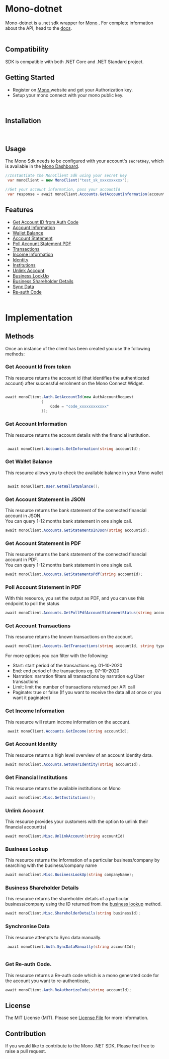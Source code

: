 # Mono-dotnet 

Mono-dotnet is a .net sdk wrapper for <a href="https://mono.co"> Mono </a>.
 For complete information about the API, head to the <a href="https://docs.mono.co/reference">docs</a>.
<br /><br />
## Compatibility 

SDK is compatible with both .NET Core and .NET Standard project.

## Getting Started

- Register on <a href="https://app.withmono.com/dashboard"> Mono </a>  website and get your Authorization key.
- Setup your mono connect with your mono public key.

<br/>

## Installation
 

<br />

 ## Usage
The Mono Sdk needs to be configured with your account's `secretKey`, which is
available in the [Mono Dashboard](https://app.withmono.com/apps).

```C#
//Instantiate the MonoClient Sdk using your secret key
 var monoClient = new MonoClient("test_sk_xxxxxxxxxx");

//Get your account information, pass your accountId
 var response = await monoClient.Accounts.GetAccountInformation(accountId: "848848je94943308899");

```


## Features
 
- [Get Account ID from Auth Code](#account_id)
- [Account Information](#info)
- [Wallet Balance](#wallet)
- [Account Statement](#statement)
- [Poll Account Statement PDF](#statement_pdf)
- [Transactions](#transactions) 
- [Income Information](#income)
- [Identity](#identity)
- [Institutions](#institutions)
- [Unlink Account](#unlink)
- [Business LookUp](#business_lookup)
- [Business Shareholder Details](#business_shareholder_details)
- [Sync Data](#sync)
- [Re-auth Code](#reauth)
<br /><br />

# Implementation

## Methods

Once an instance of the client has been created you use the following methods:


### <a name="account_id"></a>Get Account Id from token
This resource returns the account id (that identifies the authenticated account) after successful enrolment on the Mono Connect Widget.

```C#

await monoClient.Auth.GetAccountId(new AuthAccountRequest
                {
                    Code = "code_xxxxxxxxxxxx"
                });

```

### <a name="info"></a>Get Account Information
This resource returns the account details with the financial institution.

```C#

 await monoClient.Accounts.GetInformation(string accountId);

```

### <a name="wallet"></a>Get Wallet Balance
This resource allows you to check the available balance in your Mono wallet

```C#

 await monoClient.User.GetWalletBalance();

```

### <a name="statement"></a>Get Account Statement in JSON
This resource returns the bank statement of the connected financial account in JSON.  
You can query 1-12 months bank statement in one single call.
```C#
await monoClient.Accounts.GetStatementsInJson(string accountId); 

```

### Get Account Statement in PDF
This resource returns the bank statement of the connected financial account in PDF.  
You can query 1-12 months bank statement in one single call.
```C#
await monoClient.Accounts.GetStatementsPdf(string accountId); 

```

### <a name="statement_pdf"></a>Poll Account Statement in PDF
With this resource, you set the output as PDF, and you can use this endpoint to poll the status

```C#
await monoClient.Accounts.GetPollPdfAccountStatementStatus(string accountId, string jobId); 

```

### <a name="transactions"></a>Get Account Transactions
This resource returns the known transactions on the account.
```C#
await monoClient.Accounts.GetTransactions(string accountId, string type="credit"); 

```
For more options you can filter with the following:
- Start: start period of the transactions eg. 01-10-2020
- End: end period of the transactions eg. 07-10-2020
- Narration: narration filters all transactions by narration e.g Uber transactions
- Limit: limit the number of transactions returned per API call
- Paginate: true or false (If you want to receive the data all at once or you want it paginated)

### <a name="income"></a>Get Income Information
This resource will return income information on the account.
```C#
 await monoClient.Accounts.GetIncome(string accountId);
```

### <a name="identity"></a>Get Account Identity
This resource returns a high level overview of an account identity data.
```C#
await monoClient.Accounts.GetUserIdentity(string accountId);
```


### <a name="institutions"></a>Get Financial Institutions
This resource returns the available institutions on Mono
```C#
await monoClient.Misc.GetInstitutions();

```

### <a name="unlink"></a>Unlink Account
This resource provides your customers with the option to unlink their financial account(s)
```C#
await monoClient.Misc.UnlinkAccount(string accountId)

```

### <a name="business_lookup"></a>Business Lookup
This resource returns the information of a particular business/company by searching with the business/company name
```C#
await monoClient.Misc.BusinessLookUp(string companyName);

```
### <a name="business_shareholder_details"></a>Business Shareholder Details
This resource returns the shareholder details of a particular business/company using the ID returned from the [business lookup](#business_lookup) method.
```C#
await monoClient.Misc.ShareholderDetails(string businessId);

```

### <a name="sync"></a>Synchronise Data
This resource attempts to Sync data manually.
```C#
 await monoClient.Auth.SyncDataManually(string accountId);
 
```
### <a name="reauth"></a>Get Re-auth Code.
This resource returns a Re-auth code which is a mono generated code for the account you want to re-authenticate,
```C#
await monoClient.Auth.ReAuthorizeCode(string accountId);
```

## License

The MIT License (MIT). Please see <a href="https://github.com/eskye/mono-dotnet/blob/main/LICENSE">License File</a> for more information.

## Contribution

If you would like to contribute to the Mono .NET SDK, Please feel free to raise a pull request.



